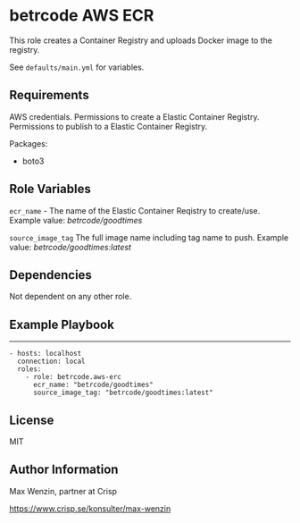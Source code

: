 # betrcode AWS ECR

This role creates a Container Registry and uploads Docker image
to the registry.

See `defaults/main.yml` for variables.


Requirements
------------

AWS credentials. 
Permissions to create a Elastic Container Registry.
Permissions to publish to a Elastic Container Registry.

Packages:

* boto3


Role Variables
--------------

`ecr_name` - The name of the Elastic Container Reqistry to create/use.
Example value: *betrcode/goodtimes*


`source_image_tag` The full image name including tag name to push.
Example value: *betrcode/goodtimes:latest*


Dependencies
------------

Not dependent on any other role.


Example Playbook
----------------

---

    - hosts: localhost
      connection: local
      roles:
        - role: betrcode.aws-erc
          ecr_name: "betrcode/goodtimes"
          source_image_tag: "betrcode/goodtimes:latest"


License
-------

MIT


Author Information
------------------

Max Wenzin, partner at Crisp

https://www.crisp.se/konsulter/max-wenzin

